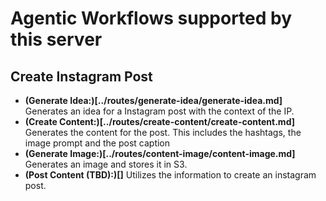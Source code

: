 # Agentic Workflows supported by this server


## Create Instagram Post
- **(Generate Idea:)[../routes/generate-idea/generate-idea.md]** Generates an idea for a Instagram post with the context of the IP. 
- **(Create Content:)[../routes/create-content/create-content.md]** Generates the content for the post. This includes the hashtags, the image prompt and the post caption
- **(Generate Image:)[../routes/content-image/content-image.md]** Generates an image and stores it in S3. 
- **(Post Content (TBD):)[]** Utilizes the information to create an instagram post. 